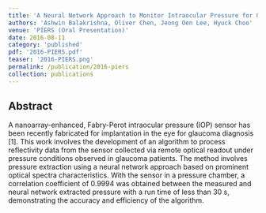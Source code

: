 ```yaml
---
title: 'A Neural Network Approach to Monitor Intraocular Pressure for Glaucoma Diagnosis'
authors: 'Ashwin Balakrishna, Oliver Chen, Jeong Oen Lee, Hyuck Choo'
venue: 'PIERS (Oral Presentation)'
date: 2016-08-11
category: 'published'
pdf: '2016-PIERS.pdf'
teaser: '2016-PIERS.png'
permalink: /publication/2016-piers
collection: publications
---
```


Abstract
-------
A nanoarray-enhanced, Fabry-Perot intraocular pressure (IOP) sensor has been recently fabricated for implantation in the eye for glaucoma diagnosis [1]. This work involves the development of an algorithm to process reflectivity data from the sensor collected via remote optical readout under pressure conditions observed in glaucoma patients. The method involves pressure extraction using a neural network approach based on prominent optical spectra characteristics. With the sensor in a pressure chamber, a correlation coefficient of 0.9994 was obtained between the measured and neural network extracted pressure with a run time of less than 30 s, demonstrating the accuracy and efficiency of the algorithm. 
